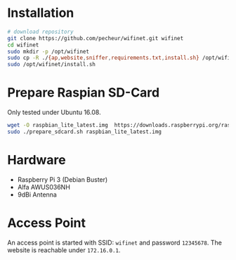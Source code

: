 # Installation

```bash
# download repository
git clone https://github.com/pecheur/wifinet.git wifinet
cd wifinet
sudo mkdir -p /opt/wifinet
sudo cp -R ./{ap,website,sniffer,requirements.txt,install.sh} /opt/wifinet/
sudo /opt/wifinet/install.sh
```

# Prepare Raspian SD-Card

Only tested under Ubuntu 16.08. 

```bash
wget -O raspbian_lite_latest.img  https://downloads.raspberrypi.org/raspbian_lite_latest
sudo ./prepare_sdcard.sh raspbian_lite_latest.img
```

# Hardware

* Raspberry Pi 3 (Debian Buster)
* Alfa AWUS036NH
* 9dBi Antenna

# Access Point

An access point is started with SSID: `wifinet` and password `12345678`. The
website is reachable under `172.16.0.1`.
